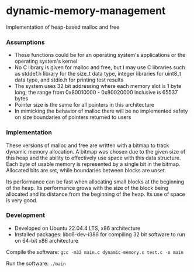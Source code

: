 # dynamic-memory-management
Implementation of heap-based malloc and free 

### Assumptions
- These functions could be for an operating system's applications or the operating system's kernel
- No C library is given for malloc and free, but I may use C libraries such as stddef.h library for the size_t data type, integer libraries for uint8_t data type, and stdio.h for printing test results
- The system uses 32 bit addressing where each memory slot is 1 byte long; the range from 0x80010000 - 0x80020000 inclusive is 65537 bytes
- Pointer size is the same for all pointers in this architecture
- In mimicking the behavior of malloc there will be no implemented safety on size boundaries of pointers returned to users

### Implementation
These versions of malloc and free are written with a bitmap to track dynamic memory allocation. A bitmap was chosen due to the given size of this heap and the ability to effectively use space with this data structure. Each byte of usable memory is represented by a single bit in the bitmap. Allocated bits are set, while boundaries between blocks are unset. 

Its performance can be fast when allocating small blocks at the beginning of the heap. Its performance grows with the size of the block being allocated and its distance from the beginning of the heap. Its use of space is very good. 


### Development
- Developed on Ubuntu 22.04.4 LTS, x86 architecture
- Installed packages: libc6-dev-i386 for compiling 32 bit software to run on 64-bit x86 architecture

Compile the software: ```gcc -m32 main.c dynamic-memory.c test.c -o main```

Run the software: ```./main```
